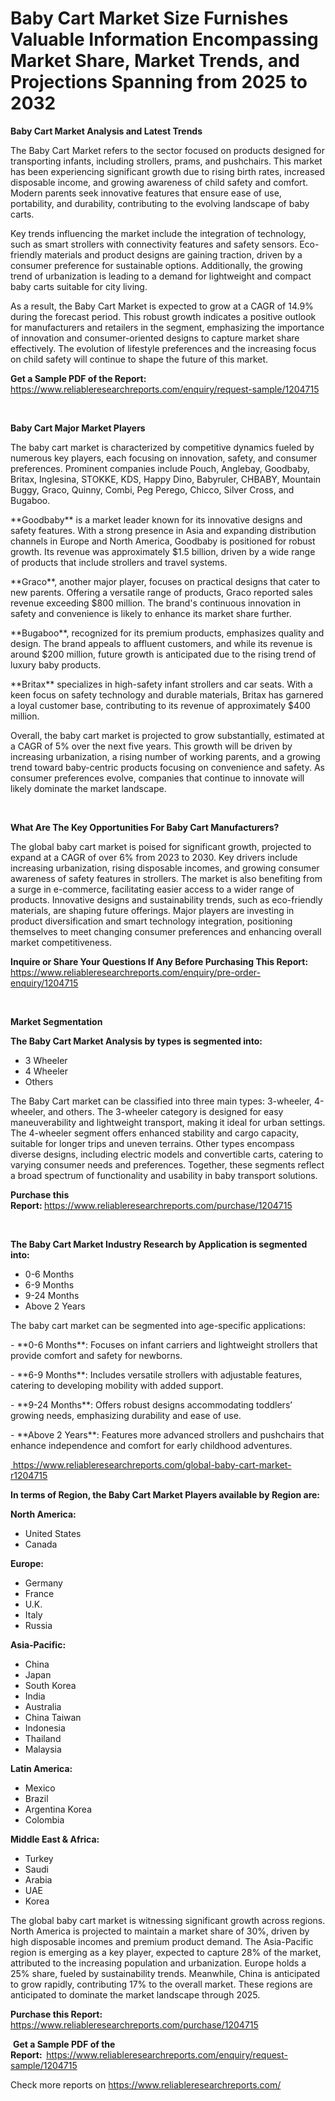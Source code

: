 <p><h1>Baby Cart Market Size Furnishes Valuable Information Encompassing Market Share, Market Trends, and Projections Spanning from 2025 to 2032</h1></p><p><strong>Baby Cart Market Analysis and Latest Trends</strong></p>
<p><p>The Baby Cart Market refers to the sector focused on products designed for transporting infants, including strollers, prams, and pushchairs. This market has been experiencing significant growth due to rising birth rates, increased disposable income, and growing awareness of child safety and comfort. Modern parents seek innovative features that ensure ease of use, portability, and durability, contributing to the evolving landscape of baby carts. </p><p>Key trends influencing the market include the integration of technology, such as smart strollers with connectivity features and safety sensors. Eco-friendly materials and product designs are gaining traction, driven by a consumer preference for sustainable options. Additionally, the growing trend of urbanization is leading to a demand for lightweight and compact baby carts suitable for city living. </p><p>As a result, the Baby Cart Market is expected to grow at a CAGR of 14.9% during the forecast period. This robust growth indicates a positive outlook for manufacturers and retailers in the segment, emphasizing the importance of innovation and consumer-oriented designs to capture market share effectively. The evolution of lifestyle preferences and the increasing focus on child safety will continue to shape the future of this market.</p></p>
<p><strong>Get a Sample PDF of the Report:&nbsp;</strong> <a href="https://www.reliableresearchreports.com/enquiry/request-sample/1204715?utm_campaign=2216&utm_medium=2&utm_source=Github&utm_content=ia&utm_term=26032025&utm_id=baby-cart">https://www.reliableresearchreports.com/enquiry/request-sample/1204715</a></p>
<p>&nbsp;</p>
<p><strong>Baby Cart Major Market Players</strong></p>
<p><p>The baby cart market is characterized by competitive dynamics fueled by numerous key players, each focusing on innovation, safety, and consumer preferences. Prominent companies include Pouch, Anglebay, Goodbaby, Britax, Inglesina, STOKKE, KDS, Happy Dino, Babyruler, CHBABY, Mountain Buggy, Graco, Quinny, Combi, Peg Perego, Chicco, Silver Cross, and Bugaboo.</p><p>**Goodbaby** is a market leader known for its innovative designs and safety features. With a strong presence in Asia and expanding distribution channels in Europe and North America, Goodbaby is positioned for robust growth. Its revenue was approximately $1.5 billion, driven by a wide range of products that include strollers and travel systems.</p><p>**Graco**, another major player, focuses on practical designs that cater to new parents. Offering a versatile range of products, Graco reported sales revenue exceeding $800 million. The brand's continuous innovation in safety and convenience is likely to enhance its market share further.</p><p>**Bugaboo**, recognized for its premium products, emphasizes quality and design. The brand appeals to affluent customers, and while its revenue is around $200 million, future growth is anticipated due to the rising trend of luxury baby products.</p><p>**Britax** specializes in high-safety infant strollers and car seats. With a keen focus on safety technology and durable materials, Britax has garnered a loyal customer base, contributing to its revenue of approximately $400 million.</p><p>Overall, the baby cart market is projected to grow substantially, estimated at a CAGR of 5% over the next five years. This growth will be driven by increasing urbanization, a rising number of working parents, and a growing trend toward baby-centric products focusing on convenience and safety. As consumer preferences evolve, companies that continue to innovate will likely dominate the market landscape.</p></p>
<p>&nbsp;</p>
<p><strong>What Are The Key Opportunities For Baby Cart Manufacturers?</strong></p>
<p><p>The global baby cart market is poised for significant growth, projected to expand at a CAGR of over 6% from 2023 to 2030. Key drivers include increasing urbanization, rising disposable incomes, and growing consumer awareness of safety features in strollers. The market is also benefiting from a surge in e-commerce, facilitating easier access to a wider range of products. Innovative designs and sustainability trends, such as eco-friendly materials, are shaping future offerings. Major players are investing in product diversification and smart technology integration, positioning themselves to meet changing consumer preferences and enhancing overall market competitiveness.</p></p>
<p><strong>Inquire or Share Your Questions If Any Before Purchasing This Report:</strong> <a href="https://www.reliableresearchreports.com/enquiry/pre-order-enquiry/1204715?utm_campaign=2216&utm_medium=2&utm_source=Github&utm_content=ia&utm_term=26032025&utm_id=baby-cart">https://www.reliableresearchreports.com/enquiry/pre-order-enquiry/1204715</a></p>
<p>&nbsp;</p>
<p><strong>Market Segmentation</strong></p>
<p><strong>The Baby Cart Market Analysis by types is segmented into:</strong></p>
<p><ul><li>3 Wheeler</li><li>4 Wheeler</li><li>Others</li></ul></p>
<p><p>The Baby Cart market can be classified into three main types: 3-wheeler, 4-wheeler, and others. The 3-wheeler category is designed for easy maneuverability and lightweight transport, making it ideal for urban settings. The 4-wheeler segment offers enhanced stability and cargo capacity, suitable for longer trips and uneven terrains. Other types encompass diverse designs, including electric models and convertible carts, catering to varying consumer needs and preferences. Together, these segments reflect a broad spectrum of functionality and usability in baby transport solutions.</p></p>
<p><strong>Purchase this Report:&nbsp;</strong><a href="https://www.reliableresearchreports.com/purchase/1204715?utm_campaign=2216&utm_medium=2&utm_source=Github&utm_content=ia&utm_term=26032025&utm_id=baby-cart">https://www.reliableresearchreports.com/purchase/1204715</a></p>
<p>&nbsp;</p>
<p><strong>The Baby Cart Market Industry Research by Application is segmented into:</strong></p>
<p><ul><li>0-6 Months</li><li>6-9 Months</li><li>9-24 Months</li><li>Above 2 Years</li></ul></p>
<p><p>The baby cart market can be segmented into age-specific applications: </p><p>- **0-6 Months**: Focuses on infant carriers and lightweight strollers that provide comfort and safety for newborns.</p><p>  </p><p>- **6-9 Months**: Includes versatile strollers with adjustable features, catering to developing mobility with added support.</p><p>- **9-24 Months**: Offers robust designs accommodating toddlers’ growing needs, emphasizing durability and ease of use.</p><p>- **Above 2 Years**: Features more advanced strollers and pushchairs that enhance independence and comfort for early childhood adventures.</p></p>
<p><a href="https://www.reliableresearchreports.com/global-baby-cart-market-r1204715?utm_campaign=2216&utm_medium=2&utm_source=Github&utm_content=ia&utm_term=26032025&utm_id=baby-cart">&nbsp;https://www.reliableresearchreports.com/global-baby-cart-market-r1204715</a></p>
<p><strong>In terms of Region, the Baby Cart Market Players available by Region are:</strong></p>
<p>
    <p> <strong> North America: </strong>
        <ul>
            <li>United States</li>
            <li>Canada</li>
        </ul>
        </p> 
    <p> <strong> Europe: </strong>
        <ul>
            <li>Germany</li>
            <li>France</li>
            <li>U.K.</li>
            <li>Italy</li>
            <li>Russia</li>
        </ul>
        </p> 
    <p> <strong> Asia-Pacific: </strong>
        <ul>
            <li>China</li>
            <li>Japan</li>
            <li>South Korea</li>
            <li>India</li>
            <li>Australia</li>
            <li>China Taiwan</li>
            <li>Indonesia</li>
            <li>Thailand</li>
            <li>Malaysia</li>
        </ul>
        </p> 
    <p> <strong> Latin America: </strong>
        <ul>
            <li>Mexico</li>
            <li>Brazil</li>
            <li>Argentina Korea</li>
            <li>Colombia</li>
        </ul>
        </p> 
    <p> <strong> Middle East & Africa: </strong>
        <ul>
            <li>Turkey</li>
            <li>Saudi</li>
            <li>Arabia</li>
            <li>UAE</li>
            <li>Korea</li>
        </ul>
    </p>
    </p>
<p><p>The global baby cart market is witnessing significant growth across regions. North America is projected to maintain a market share of 30%, driven by high disposable incomes and premium product demand. The Asia-Pacific region is emerging as a key player, expected to capture 28% of the market, attributed to the increasing population and urbanization. Europe holds a 25% share, fueled by sustainability trends. Meanwhile, China is anticipated to grow rapidly, contributing 17% to the overall market. These regions are anticipated to dominate the market landscape through 2025.</p></p>
<p><strong>Purchase this Report: </strong><a href="https://www.reliableresearchreports.com/purchase/1204715?utm_campaign=2216&utm_medium=2&utm_source=Github&utm_content=ia&utm_term=26032025&utm_id=baby-cart">https://www.reliableresearchreports.com/purchase/1204715</a></p>
<p>&nbsp;<strong>Get a Sample PDF of the Report:&nbsp;&nbsp;</strong><a href="https://www.reliableresearchreports.com/enquiry/request-sample/1204715?utm_campaign=2216&utm_medium=2&utm_source=Github&utm_content=ia&utm_term=26032025&utm_id=baby-cart">https://www.reliableresearchreports.com/enquiry/request-sample/1204715</a></p>
<p><strong></strong></p>
<p>Check more reports on <a href="https://www.reliableresearchreports.com/?utm_campaign=2216&utm_medium=2&utm_source=Github&utm_content=ia&utm_term=26032025&utm_id=baby-cart">https://www.reliableresearchreports.com/</a></p>